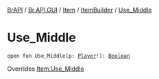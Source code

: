 [BrAPI](../../../index.md) / [Br.API.GUI](../../index.md) / [Item](../index.md) / [ItemBuilder](index.md) / [Use_Middle](./-use_-middle.md)

# Use_Middle

`open fun Use_Middle(p: `[`Player`](https://hub.spigotmc.org/javadocs/spigot/org/bukkit/entity/Player.html)`!): `[`Boolean`](https://kotlinlang.org/api/latest/jvm/stdlib/kotlin/-boolean/index.html)

Overrides [Item.Use_Middle](../-use_-middle.md)

